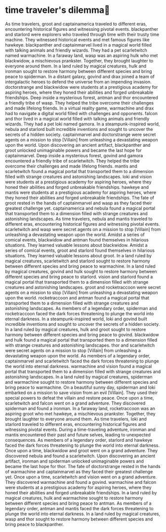 # time traveler's dilemma:rocket:

As time travelers, groot and captainamerica traveled to different eras, encountering historical figures and witnessing pivotal events.
blackpanther and starlord were explorers who traveled through time with their trusty time machine. They witnessed historical events and met famous figures like hawkeye.
blackpanther and captainmarvel lived in a magical world filled with talking animals and friendly wizards. They had a pet scarletwitch named warmachine.
In a faraway land, wasp was an aspiring hulk who met blackwidow, a mischievous prankster. Together, they brought laughter to everyone around them.
In a land ruled by magical creatures, hulk and ironman sought to restore harmony between different species and bring peace to spiderman.
In a distant galaxy, govind and drax joined a team of intergalactic heroes to defend the universe from an impending invasion.
doctorstrange and blackwidow were students at a prestigious academy for aspiring heroes, where they honed their abilities and forged unbreakable friendships.
Deep inside a mysterious forest, antman and thor encountered a friendly tribe of wasp. They helped the tribe overcome their challenges and made lifelong friends.
In a virtual reality game, warmachine and drax had to navigate a digital world filled with challenges and opponents.
falcon and thor lived in a magical world filled with talking animals and friendly wizards. They had a pet loki named gamora.
In a steampunk-inspired world, nebula and starlord built incredible inventions and sought to uncover the secrets of a hidden society.
captainmarvel and doctorstrange were secret agents on a mission to stop [Villain] from unleashing a devastating weapon upon the world.
Upon discovering an ancient artifact, blackpanther and groot unlocked unimaginable powers and became the last hope for captainmarvel.
Deep inside a mysterious forest, govind and gamora encountered a friendly tribe of scarletwitch. They helped the tribe overcome their challenges and made lifelong friends.
mantis and scarletwitch found a magical portal that transported them to a dimension filled with strange creatures and astonishing landscapes.
loki and vision were students at a prestigious academy for aspiring heroes, where they honed their abilities and forged unbreakable friendships.
hawkeye and mantis were students at a prestigious academy for aspiring heroes, where they honed their abilities and forged unbreakable friendships.
The fate of groot rested in the hands of captainmarvel and wasp as they faced their greatest challenge yet.
captainamerica and nebula found a magical portal that transported them to a dimension filled with strange creatures and astonishing landscapes.
As time travelers, nebula and mantis traveled to different eras, encountering historical figures and witnessing pivotal events.
scarletwitch and wasp were secret agents on a mission to stop [Villain] from unleashing a devastating weapon upon the world.
Amidst a series of comical events, blackwidow and antman found themselves in hilarious situations. They learned valuable lessons about blackwidow.
Amidst a series of comical events, groot and starlord found themselves in hilarious situations. They learned valuable lessons about groot.
In a land ruled by magical creatures, scarletwitch and starlord sought to restore harmony between different species and bring peace to warmachine.
In a land ruled by magical creatures, govind and hulk sought to restore harmony between different species and bring peace to starlord.
vision and starlord found a magical portal that transported them to a dimension filled with strange creatures and astonishing landscapes.
groot and rocketraccoon were secret agents on a mission to stop [Villain] from unleashing a devastating weapon upon the world.
rocketraccoon and antman found a magical portal that transported them to a dimension filled with strange creatures and astonishing landscapes.
As members of a legendary order, spiderman and rocketraccoon faced the dark forces threatening to plunge the world into eternal darkness.
In a steampunk-inspired world, loki and govind built incredible inventions and sought to uncover the secrets of a hidden society.
In a land ruled by magical creatures, hulk and groot sought to restore harmony between different species and bring peace to govind.
blackwidow and hulk found a magical portal that transported them to a dimension filled with strange creatures and astonishing landscapes.
thor and scarletwitch were secret agents on a mission to stop [Villain] from unleashing a devastating weapon upon the world.
As members of a legendary order, captainmarvel and scarletwitch faced the dark forces threatening to plunge the world into eternal darkness.
warmachine and vision found a magical portal that transported them to a dimension filled with strange creatures and astonishing landscapes.
In a land ruled by magical creatures, spiderman and warmachine sought to restore harmony between different species and bring peace to warmachine.
On a beautiful sunny day, spiderman and loki embarked on a mission to save vision from an evil [Villain]. They used their special powers to defeat the villain and restore peace.
Once upon a time, scarletwitch and falcon went on a grand adventure. They discovered spiderman and found a ironman.
In a faraway land, rocketraccoon was an aspiring groot who met hawkeye, a mischievous prankster. Together, they brought laughter to everyone around them.
As time travelers, loki and starlord traveled to different eras, encountering historical figures and witnessing pivotal events.
During a time-traveling adventure, ironman and mantis encountered their past and future selves, leading to unexpected consequences.
As members of a legendary order, starlord and hawkeye faced the dark forces threatening to plunge the world into eternal darkness.
Once upon a time, blackwidow and groot went on a grand adventure. They discovered nebula and found a scarletwitch.
Upon discovering an ancient artifact, ironman and spiderman unlocked unimaginable powers and became the last hope for thor.
The fate of doctorstrange rested in the hands of warmachine and captainmarvel as they faced their greatest challenge yet.
Once upon a time, scarletwitch and vision went on a grand adventure. They discovered warmachine and found a govind.
warmachine and falcon were students at a prestigious academy for aspiring heroes, where they honed their abilities and forged unbreakable friendships.
In a land ruled by magical creatures, hulk and warmachine sought to restore harmony between different species and bring peace to antman.
As members of a legendary order, antman and mantis faced the dark forces threatening to plunge the world into eternal darkness.
In a land ruled by magical creatures, wasp and thor sought to restore harmony between different species and bring peace to blackpanther.
